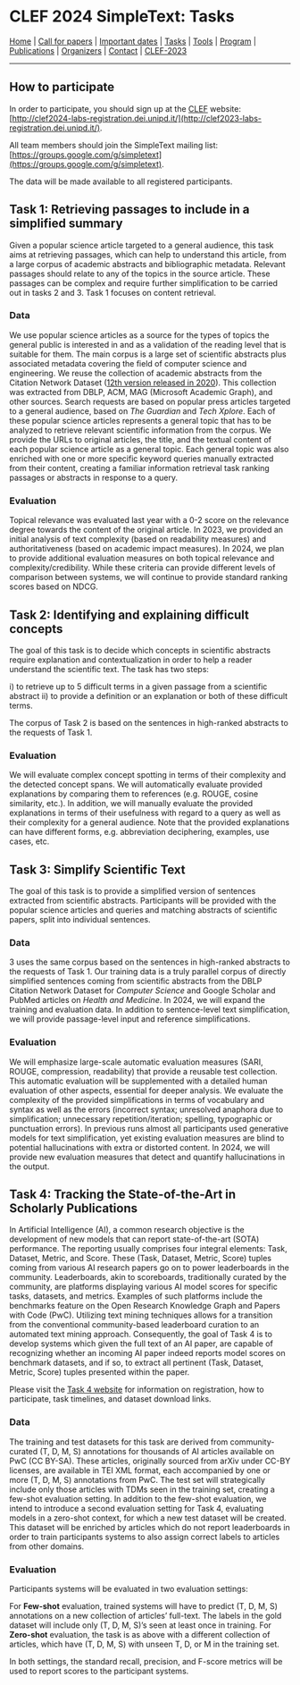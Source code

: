 # CLEF 2024 SimpleText: Tasks

[Home](./) | [Call for papers](./CFP) | [Important dates](./dates) | [Tasks](./tasks)  | [Tools](./tools) | 
[Program](./program) | [Publications](./publications) | [Organizers](./organizers) | [Contact](./contact) | [CLEF-2023](https://simpletext-project.com/2023/clef/)

---
## How to participate
In order to participate, you should sign up at the [CLEF](https://clef2024.clef-initiative.eu/index.php) website: [http://clef2024-labs-registration.dei.unipd.it/](http://clef2023-labs-registration.dei.unipd.it/). 

All team members should join the SimpleText mailing list:
[https://groups.google.com/g/simpletext](https://groups.google.com/g/simpletext). 

The data will be made available to all registered participants.

## Task 1: Retrieving passages to include in a simplified summary

Given a popular science article targeted to a general audience, this task aims at retrieving passages, which can help to understand this article, from a large corpus of academic abstracts and bibliographic metadata. Relevant passages should relate to any of the topics in the source article. These passages can be complex and require further simplification to be carried out in tasks 2 and 3. Task 1 focuses on content retrieval.

### Data
We use popular science articles as a source for the types of topics the general public is interested in and as a validation of the reading level that is suitable for them. The main corpus is a large set of scientific abstracts plus associated metadata covering the field of computer science and engineering. We reuse the collection of academic abstracts from the Citation Network Dataset ([12th version released in 2020](https://www.aminer.cn/citation)). This collection was extracted from DBLP, ACM, MAG (Microsoft Academic Graph), and other sources. Search requests are based on popular press articles targeted to a general audience, based on _The Guardian_ and _Tech Xplore_. Each of these popular science articles represents a general topic that has to be analyzed to retrieve relevant scientific information from the corpus. We provide the URLs to original articles, the title, and the textual content of each popular science article as a general topic. Each general topic was also enriched with one or more specific keyword queries manually extracted from their content, creating a familiar information retrieval task ranking passages or abstracts in response to a query.

### Evaluation
Topical relevance was evaluated last year with a 0-2 score on the relevance degree towards the content of the original article. In 2023, we provided an initial analysis of text complexity (based on readability measures) and authoritativeness (based on academic impact measures). In 2024, we plan to provide additional evaluation measures on both topical relevance and complexity/credibility. While these criteria can provide different levels of comparison between systems, we will continue to provide standard ranking scores based on NDCG.

## Task 2: Identifying and explaining difficult concepts

The goal of this task is to decide which concepts in scientific abstracts require explanation and contextualization in order to help a reader understand the scientific text. The task has two steps: 

i) to retrieve up to 5 difficult terms in a given passage from a scientific abstract
ii) to provide a definition or an explanation or both of these difficult terms.

The corpus of Task 2 is based on the sentences in high-ranked abstracts to the requests of Task 1.

### Evaluation
We will evaluate complex concept spotting in terms of their complexity and the detected concept spans. We will automatically evaluate provided explanations by comparing them to references (e.g. ROUGE, cosine similarity, etc.). In addition, we will manually evaluate the provided explanations in terms of their usefulness with regard to a query as well as their complexity for a general audience. Note that the provided explanations can have different forms, e.g. abbreviation deciphering, examples, use cases, etc.

## Task 3: Simplify Scientific Text

The goal of this task is to provide a simplified version of sentences extracted from scientific abstracts. Participants will be provided with the popular science articles and queries and matching abstracts of scientific papers, split into individual sentences.

### Data
3 uses the same corpus based on the sentences in high-ranked abstracts to the requests of Task 1. Our training data is a truly parallel corpus of directly simplified sentences coming from scientific abstracts from the DBLP Citation Network Dataset for _Computer Science_ and Google Scholar and PubMed articles on _Health and Medicine_. In 2024, we will expand the training and evaluation data. In addition to sentence-level text simplification, we will provide passage-level input and reference simplifications.

### Evaluation
We will emphasize large-scale automatic evaluation measures (SARI, ROUGE, compression, readability) that provide a reusable test collection. This automatic evaluation will be supplemented with a detailed human evaluation of other aspects, essential for deeper analysis. We evaluate the complexity of the provided simplifications in terms of vocabulary and syntax as well as the errors (incorrect syntax; unresolved anaphora due to simplification; unnecessary repetition/iteration; spelling, typographic or punctuation errors). In previous runs almost all participants used generative models for text simplification, yet existing evaluation measures are blind to potential hallucinations with extra or distorted content. In 2024, we will provide new evaluation measures that detect and quantify hallucinations in the output.

## Task 4: Tracking the State-of-the-Art in Scholarly Publications
In Artificial Intelligence (AI), a common research objective is the development of new models that can report state-of-the-art (SOTA) performance. The reporting usually comprises four integral elements: Task, Dataset, Metric, and Score. These (Task, Dataset, Metric, Score) tuples coming from various AI research papers go on to power leaderboards in the community. Leaderboards, akin to scoreboards, traditionally curated by the community, are platforms displaying various AI model scores for specific tasks, datasets, and metrics. Examples of such platforms include the benchmarks feature on the Open Research Knowledge Graph and Papers with Code (PwC). Utilizing text mining techniques allows for a transition from the conventional community-based leaderboard curation to an automated text mining approach. Consequently, the goal of Task 4 is to develop systems which given the full text of an AI paper, are capable of recognizing whether an incoming AI paper indeed reports model scores on benchmark datasets, and if so, to extract all pertinent (Task, Dataset, Metric, Score) tuples presented within the paper. 

Please visit the [Task 4 website](https://sites.google.com/view/simpletext-sota/home) for information on registration, how to participate, task timelines, and dataset download links.
### Data
The training and test datasets for this task are derived from community-curated (T, D, M, S) annotations for thousands of AI articles available on PwC (CC BY-SA). These articles, originally sourced from arXiv under CC-BY licenses, are available in TEI XML format, each accompanied by one or more (T, D, M, S) annotations from PwC. The test set will strategically include only those articles with TDMs seen in the
training set, creating a few-shot evaluation setting. In addition to the few-shot evaluation, we intend to introduce a second evaluation setting for Task 4, evaluating models in a zero-shot context, for which a new test dataset will be created. This dataset will be enriched by articles which do not report leaderboards in order to train participants systems to also assign correct labels to articles from other domains.

### Evaluation
Participants systems will be evaluated in two evaluation settings:

For __Few-shot__ evaluation, trained systems will have to predict (T, D, M, S) annotations on a new collection of articles’ full-text. The labels in the gold dataset will include only (T, D, M, S)’s seen at least once in training.
For __Zero-shot__ evaluation, the task is as above with a different collection of articles, which have (T, D, M, S) with unseen T, D, or M in the training set.

In both settings, the standard recall, precision, and F-score metrics will be used to report scores to the participant systems.
